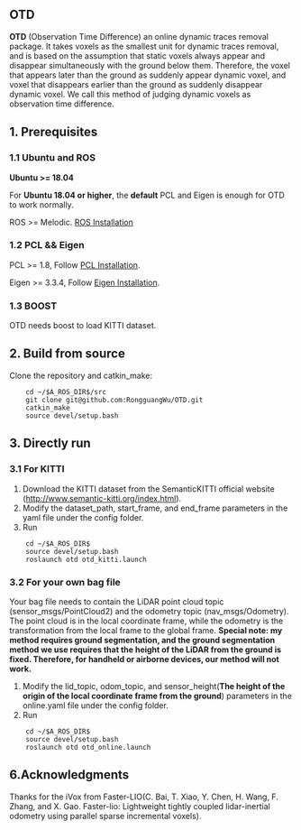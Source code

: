 ## OTD
**OTD** (Observation Time Difference) an online dynamic traces removal package. It takes voxels as the smallest unit for dynamic traces removal, and is based on the assumption that static voxels always appear and disappear simultaneously with the ground below them. Therefore, the voxel that appears later than the ground as suddenly appear dynamic voxel, and voxel that disappears earlier than the ground as suddenly disappear dynamic voxel. We call this method of judging dynamic voxels as observation time difference.

## 1. Prerequisites
### 1.1 **Ubuntu** and **ROS**
**Ubuntu >= 18.04**

For **Ubuntu 18.04 or higher**, the **default** PCL and Eigen is enough for OTD to work normally.

ROS    >= Melodic. [ROS Installation](http://wiki.ros.org/ROS/Installation)

### 1.2 **PCL && Eigen**
PCL    >= 1.8,   Follow [PCL Installation](http://www.pointclouds.org/downloads/linux.html).

Eigen  >= 3.3.4, Follow [Eigen Installation](http://eigen.tuxfamily.org/index.php?title=Main_Page).

### 1.3 **BOOST**
OTD needs boost to load KITTI dataset.

## 2. Build from source
Clone the repository and catkin_make:

```
    cd ~/$A_ROS_DIR$/src
    git clone git@github.com:RongguangWu/OTD.git
    catkin_make
    source devel/setup.bash
```

## 3. Directly run
### 3.1 For KITTI
1. Download the KITTI dataset from the SemanticKITTI official website (http://www.semantic-kitti.org/index.html).
2. Modify the dataset_path, start_frame, and end_frame parameters in the yaml file under the config folder.
3. Run
```
    cd ~/$A_ROS_DIR$
    source devel/setup.bash
    roslaunch otd otd_kitti.launch
```
### 3.2 For your own bag file
Your bag file needs to contain the LiDAR point cloud topic (sensor_msgs/PointCloud2) and the odometry topic (nav_msgs/Odometry). The point cloud is in the local coordinate frame, while the odometry is the transformation from the local frame to the global frame.
**Special note: my method requires ground segmentation, and the ground segmentation method we use requires that the height of the LiDAR from the ground is fixed. Therefore, for handheld or airborne devices, our method will not work.**
1. Modify the lid_topic, odom_topic, and sensor_height(**The height of the origin of the local coordinate frame from the ground**) parameters in the online.yaml file under the config folder.
2. Run
```
    cd ~/$A_ROS_DIR$
    source devel/setup.bash
    roslaunch otd otd_online.launch
```

## 6.Acknowledgments
Thanks for the iVox from Faster-LIO(C. Bai, T. Xiao, Y. Chen, H. Wang, F. Zhang, and X. Gao. Faster-lio: Lightweight tightly coupled lidar-inertial odometry using parallel sparse incremental voxels).
